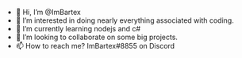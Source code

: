 - 👋 Hi, I’m @ImBartex
- 👀 I’m interested in doing nearly everything associated with coding.
- 🌱 I’m currently learning nodejs and c#
- 💞️ I’m looking to collaborate on some big projects.
- 📫 How to reach me? ImBartex#8855 on Discord

<!---
ImBartex/ImBartex is a ✨ special ✨ repository because its `README.md` (this file) appears on your GitHub profile.
You can click the Preview link to take a look at your changes.
--->
